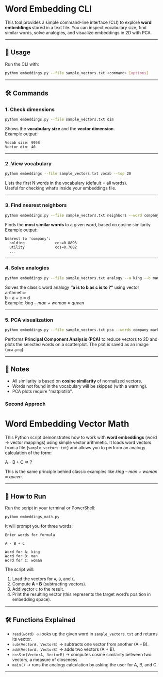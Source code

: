 # Word Embedding CLI  

This tool provides a simple command-line interface (CLI) to explore **word embeddings** stored in a text file. You can inspect vocabulary size, find similar words, solve analogies, and visualize embeddings in 2D with PCA.  

---
## 🚀 Usage
Run the CLI with:  
```bash
python embeddings.py --file sample_vectors.txt <command> [options]
```
---

## 🛠 Commands

### 1. Check dimensions
```bash
python embeddings.py --file sample_vectors.txt dim
```
Shows the **vocabulary size** and the **vector dimension**.  
Example output:
```
Vocab size: 9998
Vector dim: 40
```

---

### 2. View vocabulary
```bash
python embeddings --file sample_vectors.txt vocab --top 20
```
Lists the first N words in the vocabulary (default = all words).  
Useful for checking what’s inside your embeddings file.  

---

### 3. Find nearest neighbors
```bash
python embeddings.py --file sample_vectors.txt neighbors --word company --top 10
```
Finds the **most similar words** to a given word, based on cosine similarity.  
Example output:
```
Nearest to 'company':
  holding              cos=0.8893
  utility              cos=0.7682
  ...
```

---

### 4. Solve analogies
```bash
python embeddings.py --file sample_vectors.txt analogy --a king --b man --c woman --top 5
```
Solves the classic word analogy **“a is to b as c is to ?”** using vector arithmetic:  
b - a + c ≈ d  
Example: *king – man + woman ≈ queen*  

---

### 5. PCA visualization
```bash
python embeddings.py --file sample_vectors.txt pca --words company market million year this --out pca.png
```
Performs **Principal Component Analysis (PCA)** to reduce vectors to 2D and plots the selected words on a scatterplot. The plot is saved as an image (`pca.png`).  

---


## 📌 Notes
- All similarity is based on **cosine similarity** of normalized vectors.  
- Words not found in the vocabulary will be skipped (with a warning).  
- PCA plots require "matplotlib".  

### Second Approch

# Word Embedding Vector Math  

This Python script demonstrates how to work with **word embeddings** (word → vector mappings) using simple vector arithmetic. It loads word vectors from a file (`sample_vectors.txt`) and allows you to perform an analogy calculation of the form:  

A - B + C  =>  ?  

This is the same principle behind classic examples like *king – man + woman ≈ queen*.  

---


## 🚀 How to Run
Run the script in your terminal or PowerShell:  
```bash
python embeddings_math.py
```

It will prompt you for three words:  
```
Enter words for formula 

A - B + C 

Word for A: king
Word for B: man
Word for C: woman
```

The script will:  
1. Load the vectors for `A`, `B`, and `C`.  
2. Compute **A – B** (subtracting vectors).  
3. Add vector `C` to the result.  
4. Print the resulting vector (this represents the target word’s position in embedding space).  

---

## 🛠 Functions Explained
- `read(word)` → looks up the given word in `sample_vectors.txt` and returns its vector.  
- `sub(VectorA, VectorB)` → subtracts one vector from another (A – B).  
- `add(VectorA, VectorB)` → adds two vectors (A + B).  
- `cosSim(VectorA, VectorB)` → computes cosine similarity between two vectors, a measure of closeness.  
- `main()` → runs the analogy calculation by asking the user for A, B, and C.  

---

